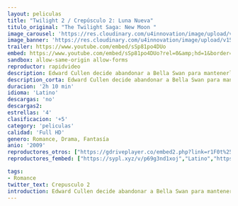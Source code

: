 ```yaml
---
layout: peliculas
title: "Twilight 2 / Crepúsculo 2: Luna Nueva"
titulo_original: "The Twilight Saga: New Moon "
image_carousel: 'https://res.cloudinary.com/u4innovation/image/upload/v1565064909/crepusculo2-min_wqmse7.jpg'
image_banner: 'https://res.cloudinary.com/u4innovation/image/upload/v1565064914/crepusculo-1-min_outol1.jpg'
trailer: https://www.youtube.com/embed/sSp81po4DUo
embed: https://www.youtube.com/embed/sSp81po4DUo?rel=0&amp;hd=1&border=0&wmode=opaque&enablejsapi=1&modestbranding=1&controls=1&showinfo=1
sandbox: allow-same-origin allow-forms
reproductor: rapidvideo
description: Edward Cullen decide abandonar a Bella Swan para mantenerla alejada de los peligros del mundo vampírico. Con la ayuda de Jacob Black, su amigo de la infancia y miembro de la misteriosa tribu quileute, Bella intentará superar el abandono de Edward, que la ha dejado sumida en el mayor de los desconsuelos. Pero los peligros siguen acechando a la joven; nuevas y asombrosas criaturas sobrenaturales se cruzarán en su camino, y Bella sólo contará con el apoyo del cada vez más cercano e irresistible Jacob. Repentinamente, Bella se encuentra inmersa en el mundo de los hombres lobo, ancestrales enemigos de los vampiros, y su lealtad es puesta a prueba...
description_corta: Edward Cullen decide abandonar a Bella Swan para mantenerla alejada de los peligros del mundo vampírico. Con la ayuda de Jacob Black, su amigo de la infancia y miembro de la misteriosa tribu quileute, Bella intentará superar el abandono de Edward, que la ha dejado sumida en...
duracion: '2h 10 min'
idioma: 'Latino'
descargas: 'no'
descargas2:
estrellas: '4'
clasificacion: '+5'
category: 'peliculas'
calidad: 'Full HD'
genero: Romance, Drama, Fantasía
anio: '2009'
reproductores_otros: ["https://gdriveplayer.co/embed2.php?link=r1F0t%252FSZb%252BTUuUy5Dqq4QQ9u7yX1bCijP5frUaaKJADHXYJF3iI1wIxjmFZhoiwfVXt%252F%252BLr3KsOvYyMU0BPz7JD8lcNYfCDB0atTpLAo%252FhO8DxUcpJ%252F8gRsuENfuitsLkhHVltJZiA%252FUWHror%252FCBUx2YlUeUk9CJG7sDXTwIL5gAn0Lc5GD%252BW1XN72VTr9738Ar6Ro6vfFXCKRAVUGpjxJ9sm%252B2QwcUYST%252BWANTJRzdse7roJBeZy25pormmakpdM%253D","Latino","https://movcloud.net/embed/nb-9G4fZ3XDs","Latino","https://granpelis.tv/jwplayer/?source=https%3A%2F%2Fcontent-na.drive.amazonaws.com%2Fcdproxy%2Fshare%2FGCPxOi8izYJ7tCoc0ZjLdjqR4doL4tDjJG2gbDKpMq9%2Fnodes%2F5UcUQAKFQRmMm3ib8OQIeg%3Fnonce%3D7V5M3qsNNN2aGE2k7l3p0lfsn8ul7QYJTH1E-rXw1RTlq_IA2hiPzqZq3aEnSpDo&id=439&type=mp4","Latino"]
reproductores_fembed: ["https://sypl.xyz/v/p69g3nd1xoj","Latino","https://feurl.com/v/3qo12yyp29y","Latino","https://feurl.com/v/mzvky15q19q","Latino"]

tags:
- Romance
twitter_text: Crepusculo 2
introduction: Edward Cullen decide abandonar a Bella Swan para mantenerla alejada de los peligros del mundo vampírico. Con la ayuda de Jacob Black, su amigo de la infancia y miembro de la misteriosa tribu quileute, Bella intentará superar el abandono de Edward, que la ha dejado sumida en...
---
```



 







